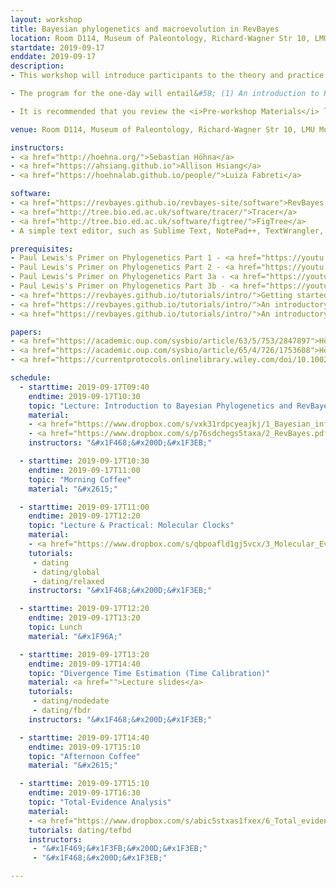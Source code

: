 ```yaml
---
layout: workshop
title: Bayesian phylogenetics and macroevolution in RevBayes
location: Room D114, Museum of Paleontology, Richard-Wagner Str 10, LMU Munich, Germany
startdate: 2019-09-17
enddate: 2019-09-17
description: 
- This workshop will introduce participants to the theory and practice of phylogenetic inference methods for macroevolution using RevBayes. The one-day course is part of the "German Paleontological Society Meeting 2019". 

- The program for the one-day will entail&#58; (1) An introduction to RevBayes, MCMC, and basic tree inference; (2) Estimating divergence times using molecular clocks; (3) Combining data from fossil and ling taxa. A detailed schedule is given below. 

- It is recommended that you review the <i>Pre-workshop Materials</i> listed below if you do not already have a strong understanding of likelihood-based phylogenetics, probability, and Bayesian inference. These video lectures are by <a href="https://phylogeny.uconn.edu/">Paul Lewis</a> and provide a clear overview of these topics. Additionally, a list of papers describing RevBayes and graphical models is provided as suggested background reading.

venue: Room D114, Museum of Paleontology, Richard-Wagner Str 10, LMU Munich, Germany

instructors:
- <a href="http://hoehna.org/">Sebastian Höhna</a>
- <a href="https://ahsiang.github.io">Allison Hsiang</a>
- <a href="https://hoehnalab.github.io/people/">Luiza Fabreti</a>

software:
- <a href="https://revbayes.github.io/revbayes-site/software">RevBayes v1.0.11</a> 
- <a href="http://tree.bio.ed.ac.uk/software/tracer/">Tracer</a>
- <a href="http://tree.bio.ed.ac.uk/software/figtree/">FigTree</a>
- A simple text editor, such as Sublime Text, NotePad++, TextWrangler, BBEdit, vim, or emacs 

prerequisites:
- Paul Lewis's Primer on Phylogenetics Part 1 - <a href="https://youtu.be/1r4z0YJq580">Trees & Likelihood</a>
- Paul Lewis's Primer on Phylogenetics Part 2 - <a href="https://youtu.be/UsLeY0wZr4Y">Substitution Models</a>
- Paul Lewis's Primer on Phylogenetics Part 3a - <a href="https://youtu.be/4PWlnNsfz90">Bayesian Statistics & MCMC</a>
- Paul Lewis's Primer on Phylogenetics Part 3b - <a href="https://youtu.be/TLtOS--YwkU">Bayesian Phylogenetics</a>
- <a href="https://revbayes.github.io/tutorials/intro/">Getting started with <b><i>RevBayes</i></b>.</a>
- <a href="https://revbayes.github.io/tutorials/intro/">An introductory tutorial to <b>RevBayes and the RevLanguage</b>.</a>
- <a href="https://revbayes.github.io/tutorials/intro/">An introductory tutorial to <b>graphical models</b>.</a>

papers:
- <a href="https://academic.oup.com/sysbio/article/63/5/753/2847897">Höhna et al. (2014). Probabilistic Graphical Model Representation in Phylogenetics.</a>
- <a href="https://academic.oup.com/sysbio/article/65/4/726/1753608">Höhna et al. (2016). RevBayes&#58; Bayesian Phylogenetic Inference Using Graphical Models and an Interactive Model-Specification Language.</a>
- <a href="https://currentprotocols.onlinelibrary.wiley.com/doi/10.1002/cpbi.22">Höhna et al. (2017). Phylogenetic Inference Using RevBayes.</a>

schedule:
  - starttime: 2019-09-17T09:40
    endtime: 2019-09-17T10:30
    topic: "Lecture: Introduction to Bayesian Phylogenetics and RevBayes"
    material: 
    - <a href="https://www.dropbox.com/s/vxk31rdpcyeajkj/1_Bayesian_inference.pdf?dl=0">Lecture slides 1</a>
    - <a href="https://www.dropbox.com/s/p76sdchegs5taxa/2_RevBayes.pdf?dl=0>Lecture slides 2</a>
    instructors: "&#x1F468;&#x200D;&#x1F3EB;"

  - starttime: 2019-09-17T10:30
    endtime: 2019-09-17T11:00
    topic: "Morning Coffee"
    material: "&#x2615;"

  - starttime: 2019-09-17T11:00
    endtime: 2019-09-17T12:20
    topic: "Lecture & Practical: Molecular Clocks"
    material: 
    - <a href="https://www.dropbox.com/s/qbpoafld1gj5vcx/3_Molecular_Evolution.pdf?dl=0">Lecture slides 3</a>
    tutorials: 
     - dating
     - dating/global
     - dating/relaxed
    instructors: "&#x1F468;&#x200D;&#x1F3EB;"

  - starttime: 2019-09-17T12:20
    endtime: 2019-09-17T13:20
    topic: Lunch
    material: "&#x1F96A;"

  - starttime: 2019-09-17T13:20
    endtime: 2019-09-17T14:40
    topic: "Divergence Time Estimation (Time Calibration)"
    material: <a href="">Lecture slides</a>
    tutorials: 
     - dating/nodedate
     - dating/fbdr
    instructors: "&#x1F468;&#x200D;&#x1F3EB;"

  - starttime: 2019-09-17T14:40
    endtime: 2019-09-17T15:10
    topic: "Afternoon Coffee"
    material: "&#x2615;"

  - starttime: 2019-09-17T15:10
    endtime: 2019-09-17T16:30
    topic: "Total-Evidence Analysis"
    material: 
    - <a href="https://www.dropbox.com/s/abic5stxas1fxex/6_Total_evidence_dating.pdf?dl=0">Lecture slides 3</a>
    tutorials: dating/tefbd
    instructors: 
     - "&#x1F469;&#x1F3FB;&#x200D;&#x1F3EB;"
     - "&#x1F468;&#x200D;&#x1F3EB;"

---
```


